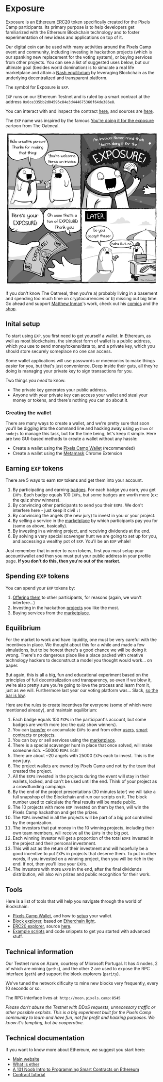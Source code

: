 # Exposure

Exposure is an [Ethereum ERC20][1] token specifically created for the Pixels Camp participants. Its primary purpose is to help developers get familiarized with the Ethereum Blockchain technology and to foster experimentation of new ideas and applications on top of it.

Our digital coin can be used with many activities around the Pixels Camp event and community, including investing in  hackathon projects (which is our spanking new replacement for the voting system), or buying services from other projects. You can see a list of suggested uses below, but our ultimate goal (besides world domination) is to simulate a real life marketplace and attain a [Nash equilibrium][20] by leveraging Blockchain as the underlying decentralized and transparent platform.

The symbol for Exposure is `EXP`.

`EXP` runs on our Ethereum Testnet and is ruled by a smart contract at the address `0x0ce335bb2d04595c84e3d444675360f64de386e8`.

You can interact with and inspect the contract [here][8], and sources are [here][9].

The `EXP` name was inspired by the famous [You're doing it for the exposure][2] cartoon from The Oatmeal.

[![screenshot](imgs/exposure.png)][13]

If you don't know The Oatmeal, then you're a) probably living in a basement and spending too much time on cryptocurrencies or b) missing out big time. Go ahead and support [Matthew Inman][16]'s work, check out his [comics][15] and the [shop][14].

## Inital setup

To start using `EXP`, you first need to get yourself a wallet. In Ethereum, as well as most blockchains, the simplest form of wallet is a public address, which you use to send money/tokens/data to, and a private key, which you should store securely someplace no one can access.

Some wallet applications will use passwords or mnemonics to make things easier for you, but that's just convenience. Deep inside their guts, all they're doing is managing your private key to sign transactions for you.

Two things you _need_ to know:

 * The private key generates your public address.
 * Anyone with your private key can access your wallet and steal your money or tokens, and there's nothing you can do about it.

### Creating the wallet

There are many ways to create a wallet, and we're pretty sure that soon you'll be digging into the command line and hacking away using `python` or `nodejs` to manage this task, but for the time being, let's keep it simple. Here are two GUI-based methods to create a wallet without any hassle:

 * Create a wallet using the [Pixels Camp Wallet][10] (recommended)
 * Create a wallet using the [Metamask][11] Chrome Extension

## Earning `EXP` tokens

There are 5 ways to earn `EXP` tokens and get them into your account.

 1. By participating and earning [badges][17]. For each badge you earn, you get `EXP`s. Each badge equals 100 `EXP`s, but some badges are worth more (ex: the quiz show winners).
 1. By convincing other participants to send you their `EXP`s. We don't interfere here - just keep it civil `:)`
 1. By convincing the angels (the new jury) to invest in you or your project.
 1. By selling a service in the [marketplace][21] by which participants pay you for (same as above, basically).
 1. By investing in a winning project, and receiving dividends at the end.
 1. By solving a very special scavenger hunt we are going to set up for you, and accessing a wealthy pot of `EXP`. You'll be an `EXP` whale!

Just remember that in order to earn tokens, first you must setup your account/wallet and then you must put your public address in your profile page. **If you don't do this, then you're out of the market**.

## Spending `EXP` tokens

You can spend your `EXP` tokens by:

 1. [Offering them][18] to other participants, for reasons (again, we won't interfere...)
 1. Investing in the hackathon [projects][19] you like the most.
 1. Buying services from the [marketplace][21].

## Equilibrium

For the market to work and have liquidity, one must be very careful with the incentives in place. We thought about this for a while and made a few simulations, but to be honest there's a good chance we will be doing it wrong. There's no dangerous place like a place packed with creative technology hackers to deconstruct a model you thought would work... on paper.

But again, this is all a big, fun and educational experiment based on the principles of full decentralization and transparency, so even if we blow it, we're also pretty sure you're going to love the process and learn from it, just as we will. Furthermore last year our voting platform was... Slack, [so the bar is low][33].

Here are the rules to create incentives for everyone (some of which were mentioned already), and maintain equilibrium:

 1. Each badge equals 100 `EXP`s in the participant's account, but some badges are worth more (ex: the quiz show winners).
 1. You can [transfer][18] or accumulate `EXP`s to and from other [users][30], [smart contracts][31] or [projects][32].
 1. You can buy or sell services using the [marketplace][21].
 1. There is a special scavenger hunt in place that once solved, will make someone rich. ~50000 `EXP`s rich!
 1. There are about ~20 angels with 25000 `EXP`s each to invest. This is the new jury.
 1. The project wallets are owned by Pixels Camp and not by the team that created the project.
 1. All the `EXP`s invested in the projects during the event will stay in their wallets, locked, and can't be used until the end. Think of your project as a crowdfunding campaign.
 1. By the end of the project presentations (30 minutes later) we will take a full snapshop of the Blockchain and run our scripts on it. The block number used to calculate the final results will be made public.
 1. The 10 projects with more `EXP` invested on them by then, will win the Pixels Camp hackathon and get the prizes.
 1. The `EXP`s invested in all the projects will be part of a big pot controlled by the organization.
 1. The investors that put money in the 10 winning projects, including their own team members, will receive all the `EXP`s in the big pot.
 1. Each winning investor will get a proportion of the total `EXP`s invested in the project and their personal investment.
 1. This will act as the return of their investment and will hopefully be a good incentive to put `EXP`s in projects that deserve them. To put in other words, if you invested on a winning project, then you will be rich in the end. If not, then you'll lose your `EXP`s.
 1. The investors with more `EXP`s in the end, after the final dividends distribution, will also win prizes and public recognition for their work.

## Tools

Here is a list of tools that will help you navigate through the world of Blockchain:

 * [Pixels Camp Wallet][22], and how to [setup][10] your wallet.
 * [Block explorer][40], based on [Etherchain light][41].
 * [ERC20 explorer][42], source [here][43].
 * [Example scripts][34] and code snippets to get you started with advanced stuff.

## Technical information

Our Testnet runs on Azure, courtesy of Microsoft Portugal. It has 4 nodes, 2 of which are mining (`geths`), and the other 2 are used to expose the RPC interface (`geth`) and support the block explorers (`parity`).

We've tuned the network dificulty to mine new blocks very frequently, every 10 seconds or so.

The RPC interface lives at: `http://moon.pixels.camp:8545`

*Please don't abuse the Testnet with DDoS requests, unnecessary traffic or other possible exploits. This is a big experiment built for the Pixels Camp community to learn and have fun, not for profit and hacking purposes. We know it's tempting, but be cooperative.*

## Technical documentation

If you want to know more about Ethereum, we suggest you start here:

 - [Main website][101]
 - [What is ether][102]
 - [A 101 Noob Intro to Programming Smart Contracts on Ethereum][103]
 - [Contract tutorial][104]

[1]: https://theethereum.wiki/w/index.php/ERC20_Token_Standard
[2]: http://theoatmeal.com/comics/exposure
[3]: https://ens.domains/
[4]: https://pixels.camp/campfire/
[5]: https://github.com/ethereum/web3.js
[6]: https://metamask.io/
[7]: https://github.com/ethereum/mist
[8]: https://wallet.pixels.camp/#contracts
[9]: https://github.com/PixelsCamp/moon/tree/master/contracts
[10]: MEW.md
[11]: METAMASK.md
[13]: http://theoatmeal.com/comics/exposure
[14]: https://shop.theoatmeal.com/
[15]: https://theoatmeal.com/
[16]: https://en.wikipedia.org/wiki/The_Oatmeal
[17]: https://pixels.camp/badges/
[18]: https://github.com/PixelsCamp/moon/blob/master/MEW.md#sending-exp-tokens-to-someone-else
[19]: https://pixels.camp/projects/
[20]: https://en.wikipedia.org/wiki/Nash_equilibrium
[21]: MARKET.md
[22]: https://wallet.pixels.camp
[30]: https://pixels.camp/celso
[31]: https://github.com/PixelsCamp/moon/tree/master/contracts
[32]: https://pixels.camp/projects/1
[33]: https://youtu.be/yDHg3st_IEk?t=187
[34]: https://github.com/PixelsCamp/moon/tree/master/examples
[40]: http://moon.pixels.camp:8547/
[41]: https://github.com/gobitfly/etherchain-light
[42]: http://moon.pixels.camp:8548/
[43]: https://github.com/gobitfly/erc20-explorer
[101]: https://ethereum.org/
[102]: https://ethereum.org/ether
[103]: http://consensys.github.io/developers/articles/101-noob-intro/
[104]: https://github.com/ethereum/go-ethereum/wiki/Contract-Tutorial
